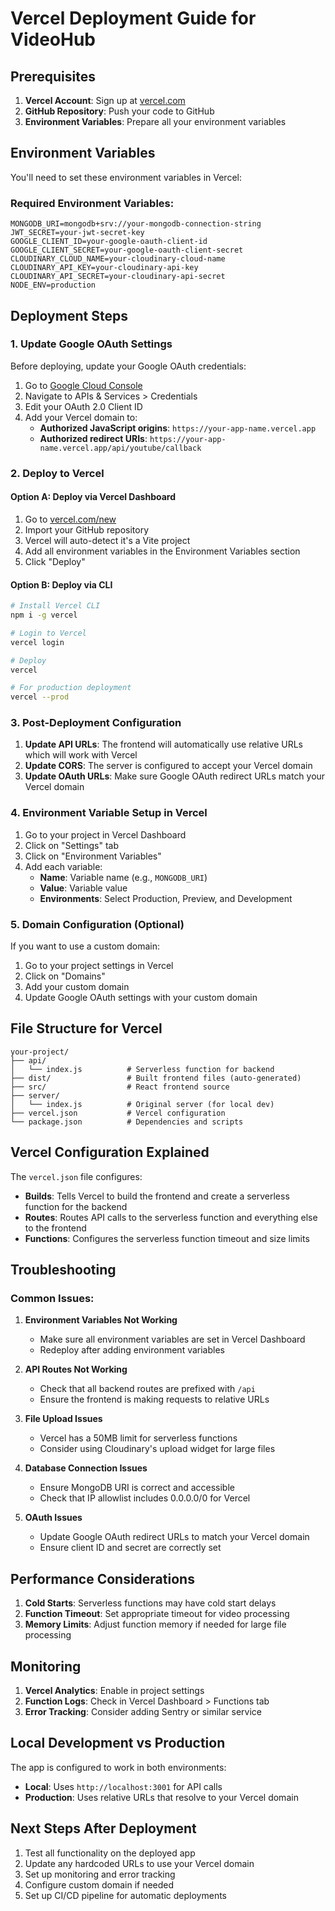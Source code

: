 # Vercel Deployment Guide for VideoHub

## Prerequisites

1. **Vercel Account**: Sign up at [vercel.com](https://vercel.com)
2. **GitHub Repository**: Push your code to GitHub
3. **Environment Variables**: Prepare all your environment variables

## Environment Variables

You'll need to set these environment variables in Vercel:

### Required Environment Variables:
```
MONGODB_URI=mongodb+srv://your-mongodb-connection-string
JWT_SECRET=your-jwt-secret-key
GOOGLE_CLIENT_ID=your-google-oauth-client-id
GOOGLE_CLIENT_SECRET=your-google-oauth-client-secret
CLOUDINARY_CLOUD_NAME=your-cloudinary-cloud-name
CLOUDINARY_API_KEY=your-cloudinary-api-key
CLOUDINARY_API_SECRET=your-cloudinary-api-secret
NODE_ENV=production
```

## Deployment Steps

### 1. Update Google OAuth Settings

Before deploying, update your Google OAuth credentials:

1. Go to [Google Cloud Console](https://console.cloud.google.com/)
2. Navigate to APIs & Services > Credentials
3. Edit your OAuth 2.0 Client ID
4. Add your Vercel domain to:
   - **Authorized JavaScript origins**: `https://your-app-name.vercel.app`
   - **Authorized redirect URIs**: `https://your-app-name.vercel.app/api/youtube/callback`

### 2. Deploy to Vercel

#### Option A: Deploy via Vercel Dashboard
1. Go to [vercel.com/new](https://vercel.com/new)
2. Import your GitHub repository
3. Vercel will auto-detect it's a Vite project
4. Add all environment variables in the Environment Variables section
5. Click "Deploy"

#### Option B: Deploy via CLI
```bash
# Install Vercel CLI
npm i -g vercel

# Login to Vercel
vercel login

# Deploy
vercel

# For production deployment
vercel --prod
```

### 3. Post-Deployment Configuration

1. **Update API URLs**: The frontend will automatically use relative URLs which will work with Vercel
2. **Update CORS**: The server is configured to accept your Vercel domain
3. **Update OAuth URLs**: Make sure Google OAuth redirect URLs match your Vercel domain

### 4. Environment Variable Setup in Vercel

1. Go to your project in Vercel Dashboard
2. Click on "Settings" tab
3. Click on "Environment Variables"
4. Add each variable:
   - **Name**: Variable name (e.g., `MONGODB_URI`)
   - **Value**: Variable value
   - **Environments**: Select Production, Preview, and Development

### 5. Domain Configuration (Optional)

If you want to use a custom domain:
1. Go to your project settings in Vercel
2. Click on "Domains"
3. Add your custom domain
4. Update Google OAuth settings with your custom domain

## File Structure for Vercel

```
your-project/
├── api/
│   └── index.js          # Serverless function for backend
├── dist/                 # Built frontend files (auto-generated)
├── src/                  # React frontend source
├── server/
│   └── index.js          # Original server (for local dev)
├── vercel.json           # Vercel configuration
└── package.json          # Dependencies and scripts
```

## Vercel Configuration Explained

The `vercel.json` file configures:
- **Builds**: Tells Vercel to build the frontend and create a serverless function for the backend
- **Routes**: Routes API calls to the serverless function and everything else to the frontend
- **Functions**: Configures the serverless function timeout and size limits

## Troubleshooting

### Common Issues:

1. **Environment Variables Not Working**
   - Make sure all environment variables are set in Vercel Dashboard
   - Redeploy after adding environment variables

2. **API Routes Not Working**
   - Check that all backend routes are prefixed with `/api`
   - Ensure the frontend is making requests to relative URLs

3. **File Upload Issues**
   - Vercel has a 50MB limit for serverless functions
   - Consider using Cloudinary's upload widget for large files

4. **Database Connection Issues**
   - Ensure MongoDB URI is correct and accessible
   - Check that IP allowlist includes 0.0.0.0/0 for Vercel

5. **OAuth Issues**
   - Update Google OAuth redirect URLs to match your Vercel domain
   - Ensure client ID and secret are correctly set

## Performance Considerations

1. **Cold Starts**: Serverless functions may have cold start delays
2. **Function Timeout**: Set appropriate timeout for video processing
3. **Memory Limits**: Adjust function memory if needed for large file processing

## Monitoring

1. **Vercel Analytics**: Enable in project settings
2. **Function Logs**: Check in Vercel Dashboard > Functions tab
3. **Error Tracking**: Consider adding Sentry or similar service

## Local Development vs Production

The app is configured to work in both environments:
- **Local**: Uses `http://localhost:3001` for API calls
- **Production**: Uses relative URLs that resolve to your Vercel domain

## Next Steps After Deployment

1. Test all functionality on the deployed app
2. Update any hardcoded URLs to use your Vercel domain
3. Set up monitoring and error tracking
4. Configure custom domain if needed
5. Set up CI/CD pipeline for automatic deployments
